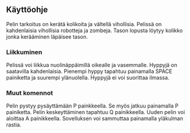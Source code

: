 ## Käyttöohje

Pelin tarkoitus on kerätä kolikoita ja vältellä vihollisia.
Pelissä on kahdenlaisia vihollisia robotteja ja zombeja.
Tason lopusta löytyy kolikko jonka kerääminen läpäisee tason.

### Liikkuminen

Pelissä voi liikkua nuolinäppäimillä oikealle ja vasemmalle.
Hyppyjä on saatavilla kahdenlaisia. Pienempi hyppy tapahtuu painamalla
SPACE painiketta ja suurempi ylänuolella. Hyppyjä ei voi suorittaa ilmassa.

### Muut komennot

Pelin pystyy pysäyttämään P painkkeella. Se myös jatkuu painamalla P painiketta.
Pelin keskeyttäminen tapahtuu Q painikkeella. Uuden pelin voi aloittaa A painikkeella.
Sovelluksen voi sammuttaa painamalla yläkulman rastia.
